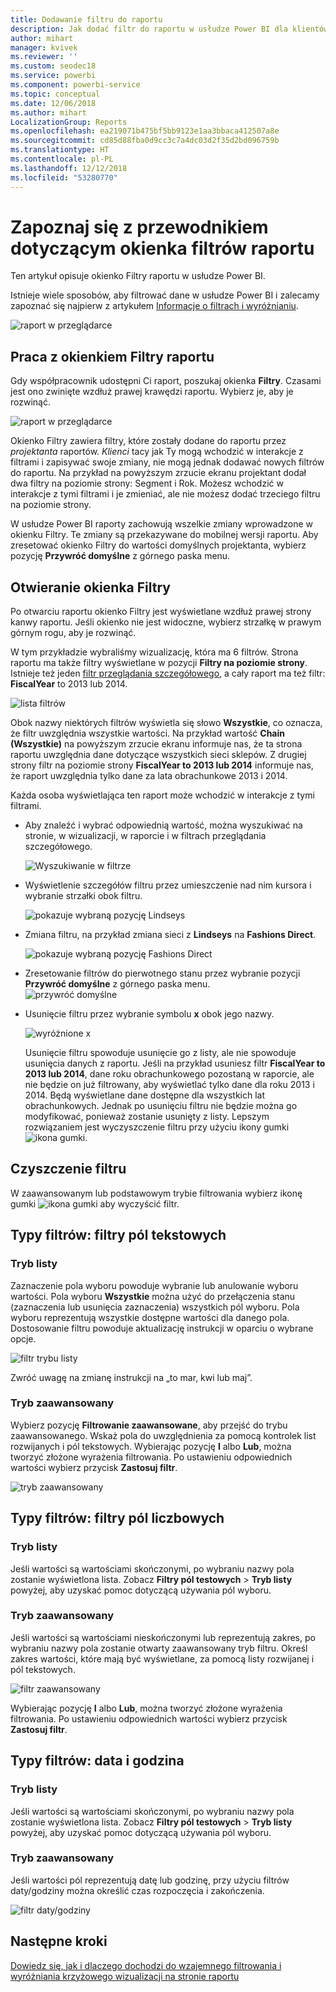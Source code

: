 ```yaml
---
title: Dodawanie filtru do raportu
description: Jak dodać filtr do raportu w usłudze Power BI dla klientów indywidualnych
author: mihart
manager: kvivek
ms.reviewer: ''
ms.custom: seodec18
ms.service: powerbi
ms.component: powerbi-service
ms.topic: conceptual
ms.date: 12/06/2018
ms.author: mihart
LocalizationGroup: Reports
ms.openlocfilehash: ea219071b475bf5bb9123e1aa3bbaca412507a8e
ms.sourcegitcommit: cd85d88fba0d9cc3c7a4dc03d2f35d2bd096759b
ms.translationtype: HT
ms.contentlocale: pl-PL
ms.lasthandoff: 12/12/2018
ms.locfileid: "53280770"
---
```

# <a name="take-a-tour-of-the-report-filters-pane"></a>Zapoznaj się z przewodnikiem dotyczącym okienka filtrów raportu
Ten artykuł opisuje okienko Filtry raportu w usłudze Power BI.

Istnieje wiele sposobów, aby filtrować dane w usłudze Power BI i zalecamy zapoznać się najpierw z artykułem [Informacje o filtrach i wyróżnianiu](../power-bi-reports-filters-and-highlighting.md).

![raport w przeglądarce](media/end-user-report-filter/power-bi-browser.png)

## <a name="working-with-the-report-filters-pane"></a>Praca z okienkiem Filtry raportu
Gdy współpracownik udostępni Ci raport, poszukaj okienka **Filtry**. Czasami jest ono zwinięte wzdłuż prawej krawędzi raportu. Wybierz je, aby je rozwinąć.   

![raport w przeglądarce](media/end-user-report-filter/power-bi-expanded.png)

Okienko Filtry zawiera filtry, które zostały dodane do raportu przez *projektanta* raportów. *Klienci* tacy jak Ty mogą wchodzić w interakcje z filtrami i zapisywać swoje zmiany, nie mogą jednak dodawać nowych filtrów do raportu. Na przykład na powyższym zrzucie ekranu projektant dodał dwa filtry na poziomie strony: Segment i Rok. Możesz wchodzić w interakcje z tymi filtrami i je zmieniać, ale nie możesz dodać trzeciego filtru na poziomie strony.

W usłudze Power BI raporty zachowują wszelkie zmiany wprowadzone w okienku Filtry. Te zmiany są przekazywane do mobilnej wersji raportu. Aby zresetować okienko Filtry do wartości domyślnych projektanta, wybierz pozycję **Przywróć domyślne** z górnego paska menu.     

## <a name="open-the-filters-pane"></a>Otwieranie okienka Filtry
Po otwarciu raportu okienko Filtry jest wyświetlane wzdłuż prawej strony kanwy raportu. Jeśli okienko nie jest widoczne, wybierz strzałkę w prawym górnym rogu, aby je rozwinąć.  

W tym przykładzie wybraliśmy wizualizację, która ma 6 filtrów. Strona raportu ma także filtry wyświetlane w pozycji **Filtry na poziomie strony**. Istnieje też jeden [filtr przeglądania szczegółowego](../power-bi-report-add-filter.md), a cały raport ma też filtr:  **FiscalYear** to 2013 lub 2014.

![lista filtrów](media/end-user-report-filter/power-bi-filter-list.png)

Obok nazwy niektórych filtrów wyświetla się słowo **Wszystkie**, co oznacza, że filtr uwzględnia wszystkie wartości.  Na przykład wartość **Chain (Wszystkie)** na powyższym zrzucie ekranu informuje nas, że ta strona raportu uwzględnia dane dotyczące wszystkich sieci sklepów.  Z drugiej strony filtr na poziomie strony **FiscalYear to 2013 lub 2014** informuje nas, że raport uwzględnia tylko dane za lata obrachunkowe 2013 i 2014.

Każda osoba wyświetlająca ten raport może wchodzić w interakcje z tymi filtrami.

- Aby znaleźć i wybrać odpowiednią wartość, można wyszukiwać na stronie, w wizualizacji, w raporcie i w filtrach przeglądania szczegółowego. 

    ![Wyszukiwanie w filtrze](media/end-user-report-filter/power-bi-filter-search.png)

- Wyświetlenie szczegółów filtru przez umieszczenie nad nim kursora i wybranie strzałki obok filtru.
  
   ![pokazuje wybraną pozycję Lindseys](media/end-user-report-filter/power-bi-expan-filter.png)
* Zmiana filtru, na przykład zmiana sieci z **Lindseys** na **Fashions Direct**.
  
     ![pokazuje wybraną pozycję Fashions Direct](media/end-user-report-filter/power-bi-filter-chain.png)

* Zresetowanie filtrów do pierwotnego stanu przez wybranie pozycji **Przywróć domyślne** z górnego paska menu.    
    ![przywróć domyślne](media/end-user-report-filter/power-bi-reset-to-default.png)
    
* Usunięcie filtru przez wybranie symbolu **x** obok jego nazwy.
  
    ![wyróżnione x](media/end-user-report-filter/power-bi-delete-filter.png)

  Usunięcie filtru spowoduje usunięcie go z listy, ale nie spowoduje usunięcia danych z raportu.  Jeśli na przykład usuniesz filtr **FiscalYear to 2013 lub 2014**, dane roku obrachunkowego pozostaną w raporcie, ale nie będzie on już filtrowany, aby wyświetlać tylko dane dla roku 2013 i 2014. Będą wyświetlane dane dostępne dla wszystkich lat obrachunkowych.  Jednak po usunięciu filtru nie będzie można go modyfikować, ponieważ zostanie usunięty z listy. Lepszym rozwiązaniem jest wyczyszczenie filtru przy użyciu ikony gumki ![ ikona gumki ](media/end-user-report-filter/power-bi-eraser-icon.png).
  
  



## <a name="clear-a-filter"></a>Czyszczenie filtru
 W zaawansowanym lub podstawowym trybie filtrowania wybierz ikonę gumki  ![ikona gumki](media/end-user-report-filter/pbi_erasericon.jpg) aby wyczyścić filtr. 


## <a name="types-of-filters-text-field-filters"></a>Typy filtrów: filtry pól tekstowych
### <a name="list-mode"></a>Tryb listy
Zaznaczenie pola wyboru powoduje wybranie lub anulowanie wyboru wartości. Pola wyboru **Wszystkie** można użyć do przełączenia stanu (zaznaczenia lub usunięcia zaznaczenia) wszystkich pól wyboru. Pola wyboru reprezentują wszystkie dostępne wartości dla danego pola.  Dostosowanie filtru powoduje aktualizację instrukcji w oparciu o wybrane opcje. 

![filtr trybu listy](media/end-user-report-filter/power-bi-restatement-new.png)

Zwróć uwagę na zmianę instrukcji na „to mar, kwi lub maj”.

### <a name="advanced-mode"></a>Tryb zaawansowany
Wybierz pozycję **Filtrowanie zaawansowane**, aby przejść do trybu zaawansowanego. Wskaż pola do uwzględnienia za pomocą kontrolek list rozwijanych i pól tekstowych. Wybierając pozycję **I** albo **Lub**, można tworzyć złożone wyrażenia filtrowania. Po ustawieniu odpowiednich wartości wybierz przycisk **Zastosuj filtr**.  

![tryb zaawansowany](media/end-user-report-filter/power-bi-advanced.png)

## <a name="types-of-filters-numeric-field-filters"></a>Typy filtrów: filtry pól liczbowych
### <a name="list-mode"></a>Tryb listy
Jeśli wartości są wartościami skończonymi, po wybraniu nazwy pola zostanie wyświetlona lista.  Zobacz **Filtry pól testowych** &gt; **Tryb listy** powyżej, aby uzyskać pomoc dotyczącą używania pól wyboru.   

### <a name="advanced-mode"></a>Tryb zaawansowany
Jeśli wartości są wartościami nieskończonymi lub reprezentują zakres, po wybraniu nazwy pola zostanie otwarty zaawansowany tryb filtru. Określ zakres wartości, które mają być wyświetlane, za pomocą listy rozwijanej i pól tekstowych. 

![filtr zaawansowany](media/end-user-report-filter/power-bi-dropdown-and-text.png)

Wybierając pozycję **I** albo **Lub**, można tworzyć złożone wyrażenia filtrowania. Po ustawieniu odpowiednich wartości wybierz przycisk **Zastosuj filtr**.

## <a name="types-of-filters-date-and-time"></a>Typy filtrów: data i godzina
### <a name="list-mode"></a>Tryb listy
Jeśli wartości są wartościami skończonymi, po wybraniu nazwy pola zostanie wyświetlona lista.  Zobacz **Filtry pól testowych** &gt; **Tryb listy** powyżej, aby uzyskać pomoc dotyczącą używania pól wyboru.   

### <a name="advanced-mode"></a>Tryb zaawansowany
Jeśli wartości pól reprezentują datę lub godzinę, przy użyciu filtrów daty/godziny można określić czas rozpoczęcia i zakończenia.  

![filtr daty/godziny](media/end-user-report-filter/pbi_date-time-filters.png)


## <a name="next-steps"></a>Następne kroki
[Dowiedz się, jak i dlaczego dochodzi do wzajemnego filtrowania i wyróżniania krzyżowego wizualizacji na stronie raportu](end-user-interactions.md)